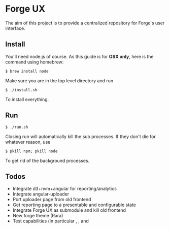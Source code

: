 # Forge UX

The aim of this project is to provide a centralized repository for Forge's user interface.


## Install

You'll need node.js of course. As this guide is for **OSX only**, here is the command using homebrew:

	$ brew install node

Make sure you are in the top level directory and run

	$ ./install.sh

To install everything.

## Run

	$ ./run.sh

Closing run will automatically kill the sub processes. If they don't die for whatever reason, use

	$ pkill npm; pkill node

To get rid of the background processes.


## Todos

* Integrate d3+nvm+angular for reporting/analytics
* Integrate angular-uploader
* Port uploader page from old frontend
* Get reporting page to a presentable and configurable state
* Integrate Forge UX as submodule and kill old frontend
* New forge theme (Rara)
* Test capabilities (in particular <viddeo>, <canvas>, and <audio>) with QtWebkit.
